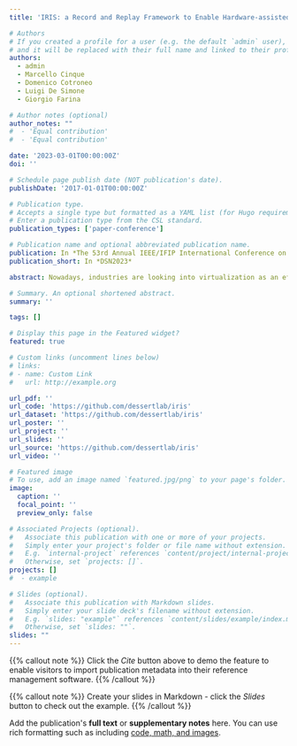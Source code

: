 ```yaml
---
title: 'IRIS: a Record and Replay Framework to Enable Hardware-assisted Virtualization Fuzzing'

# Authors
# If you created a profile for a user (e.g. the default `admin` user), write the username (folder name) here
# and it will be replaced with their full name and linked to their profile.
authors:
  - admin
  - Marcello Cinque
  - Domenico Cotroneo
  - Luigi De Simone
  - Giorgio Farina

# Author notes (optional)
author_notes: ""
#  - 'Equal contribution'
#  - 'Equal contribution'

date: '2023-03-01T00:00:00Z'
doi: ''

# Schedule page publish date (NOT publication's date).
publishDate: '2017-01-01T00:00:00Z'

# Publication type.
# Accepts a single type but formatted as a YAML list (for Hugo requirements).
# Enter a publication type from the CSL standard.
publication_types: ['paper-conference']

# Publication name and optional abbreviated publication name.
publication: In *The 53rd Annual IEEE/IFIP International Conference on Dependable Systems and Networks*
publication_short: In *DSN2023*

abstract: Nowadays, industries are looking into virtualization as an effective means to build safe applications, thanks to the isolation it can provide among virtual machines (VMs) running on the same hardware. In this context, a fundamental issue is understanding to what extent the isolation is guaranteed, despite possible (or induced) problems in the virtualization mechanisms. Uncovering such isolation issues is still an open challenge, especially for hardware-assisted virtualization, since the search space should include all the possible VM states (and the linked hypervisor state), which is prohibitive. In this paper, we propose IRIS, a framework to record (learn) sequences of inputs (i.e., VM seeds) from the real guest execution (e.g., OS boot), replay them as-is to reach valid and complex VM states, and finally use them as valid seed to be mutated for enabling fuzzing solutions for hardware-assisted hypervisors. We demonstrate the accuracy and efficiency of IRIS in automatically reproducing valid VM behaviors, with no need to execute guest workloads. We also provide a proof-of-concept fuzzer, based on the proposed architecture, showing its potential on the Xen hypervisor.

# Summary. An optional shortened abstract.
summary: ''

tags: []

# Display this page in the Featured widget?
featured: true

# Custom links (uncomment lines below)
# links:
# - name: Custom Link
#   url: http://example.org

url_pdf: ''
url_code: 'https://github.com/dessertlab/iris'
url_dataset: 'https://github.com/dessertlab/iris'
url_poster: ''
url_project: ''
url_slides: ''
url_source: 'https://github.com/dessertlab/iris'
url_video: ''

# Featured image
# To use, add an image named `featured.jpg/png` to your page's folder.
image:
  caption: ''
  focal_point: ''
  preview_only: false

# Associated Projects (optional).
#   Associate this publication with one or more of your projects.
#   Simply enter your project's folder or file name without extension.
#   E.g. `internal-project` references `content/project/internal-project/index.md`.
#   Otherwise, set `projects: []`.
projects: []
#  - example

# Slides (optional).
#   Associate this publication with Markdown slides.
#   Simply enter your slide deck's filename without extension.
#   E.g. `slides: "example"` references `content/slides/example/index.md`.
#   Otherwise, set `slides: ""`.
slides: ""
---
```


{{% callout note %}}
Click the _Cite_ button above to demo the feature to enable visitors to import publication metadata into their reference management software.
{{% /callout %}}

{{% callout note %}}
Create your slides in Markdown - click the _Slides_ button to check out the example.
{{% /callout %}}

Add the publication's **full text** or **supplementary notes** here. You can use rich formatting such as including [code, math, and images](https://docs.hugoblox.com/content/writing-markdown-latex/).
